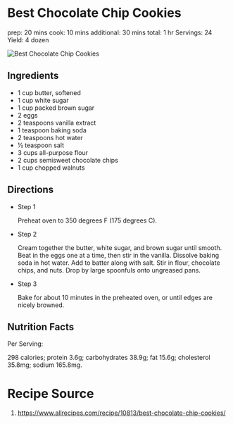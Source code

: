 # Best Chocolate Chip Cookies
prep: 20 mins
cook: 10 mins
additional: 30 mins
total: 1 hr
Servings: 24
Yield: 4 dozen

![Best Chocolate Chip Cookies](https://imagesvc.meredithcorp.io/v3/mm/image?q=60&c=sc&poi=face&w=300&h=300&url=https%3A%2F%2Fcf-images.us-east-1.prod.boltdns.net%2Fv1%2Fstatic%2F1033249144001%2F903056c9-3215-407c-920a-d8eb13c1500e%2Fd73859ee-a517-4956-b9a6-970a9cde1e4f%2F1280x720%2Fmatch%2Fimage.jpg)

## Ingredients
-   1 cup butter, softened
-   1 cup white sugar
-   1 cup packed brown sugar
-   2 eggs
-   2 teaspoons vanilla extract
-   1 teaspoon baking soda
-   2 teaspoons hot water
-   ½ teaspoon salt
-   3 cups all-purpose flour
-   2 cups semisweet chocolate chips
-   1 cup chopped walnuts

## Directions

-   Step 1
    
    Preheat oven to 350 degrees F (175 degrees C).
    
-   Step 2
    
    Cream together the butter, white sugar, and brown sugar until smooth. Beat in the eggs one at a time, then stir in the vanilla. Dissolve baking soda in hot water. Add to batter along with salt. Stir in flour, chocolate chips, and nuts. Drop by large spoonfuls onto ungreased pans.
    
-   Step 3
    
    Bake for about 10 minutes in the preheated oven, or until edges are nicely browned.
    

## Nutrition Facts

Per Serving:

298 calories; protein 3.6g; carbohydrates 38.9g; fat 15.6g; cholesterol 35.8mg; sodium 165.8mg.

# Recipe Source
1. https://www.allrecipes.com/recipe/10813/best-chocolate-chip-cookies/